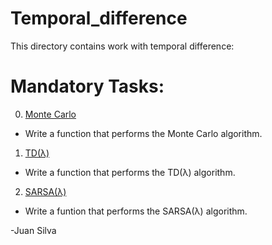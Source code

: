 # Temporal_difference
This directory contains work with temporal difference:

# Mandatory Tasks:
0. [Monte Carlo](/reinforcement_learning/0x02-temporal_difference/0-monte_carlo.py)
* Write a function that performs the Monte Carlo algorithm.
1. [TD(λ)](/reinforcement_learning/0x02-temporal_difference/1-td_lambtha.py)
* Write a function that performs the TD(λ) algorithm.
2. [SARSA(λ)](/reinforcement_learning/0x02-temporal_difference/2-sarsa_lambtha.py)
* Write a funtion that performs the SARSA(λ) algorithm.

-Juan Silva
